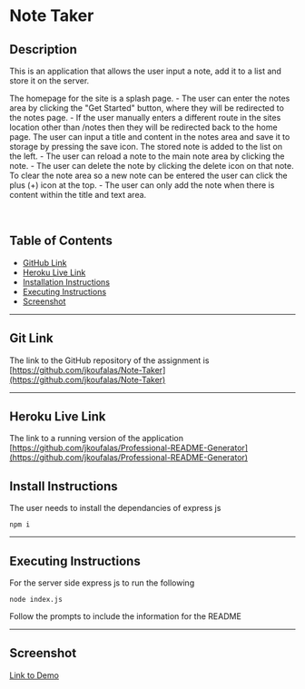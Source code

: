 # Note Taker

## Description

This is an application that allows the user input a note, add it to a list and store it on the server. 

The homepage for the site is a splash page.
    - The user can enter the notes area by clicking the "Get Started" button, where they will be redirected to the notes page.
    - If the user manually enters a different route in the sites location other than /notes then they will be redirected back to the home page.
The user can input a title and content in the notes area and save it to storage by pressing the save icon.
The stored note is added to the list on the left.
    - The user can reload a note to the main note area by clicking the note.
    - The user can delete the note by clicking the delete icon on that note.
To clear the note area so a new note can be entered the user can click the plus (+) icon at the top.
    - The user can only add the note when there is content within the title and text area.

<br>

## Table of Contents

- [GitHub Link](#git-link)
- [Heroku Live Link](#heroku-live-link)
- [Installation Instructions](#install-instructions)
- [Executing Instructions](#)
- [Screenshot](#Screenshot)
---

## Git Link

The link to the GitHub repository of the assignment is <br>
[https://github.com/jkoufalas/Note-Taker](https://github.com/jkoufalas/Note-Taker)

---

## Heroku Live Link

The link to a running version of the application <br>
[https://github.com/jkoufalas/Professional-README-Generator](https://github.com/jkoufalas/Professional-README-Generator)


## Install Instructions

The user needs to install the dependancies of express js 

```
npm i
```
---

## Executing Instructions

For the server side express js to run the following 

```
node index.js
```

Follow the prompts to include the information for the README

---
## Screenshot

[Link to Demo](https://youtu.be/-wKykXO7TTw)
